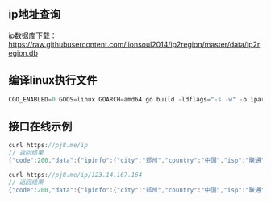 ## ip地址查询
ip数据库下载：https://raw.githubusercontent.com/lionsoul2014/ip2region/master/data/ip2region.db


## 编译linux执行文件
```c
CGO_ENABLED=0 GOOS=linux GOARCH=amd64 go build -ldflags="-s -w" -o iparea main.go
```

## 接口在线示例
```c
curl https://pj8.me/ip
// 返回结果
{"code":200,"data":{"ipinfo":{"city":"郑州","country":"中国","isp":"联通","province":"河南"}},"msg":"OK"}
```

```c
curl https://pj8.me/ip/123.14.167.164
// 返回结果
{"code":200,"data":{"ipinfo":{"city":"郑州","country":"中国","isp":"联通","province":"河南"}},"msg":"OK"}
```
